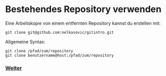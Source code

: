 # Bestehendes Repository verwenden

Eine Arbeitskopie von einem entfernten Repository kannst du erstellen mit:

```
git clone git@github.com:nelkasovic/gitintro.git
```

Allgemeine Syntax:

```
git clone /pfad/zum/repository
git clone benutzername@host:/pfad/zum/repository
```

### [Weiter](commit.md)
